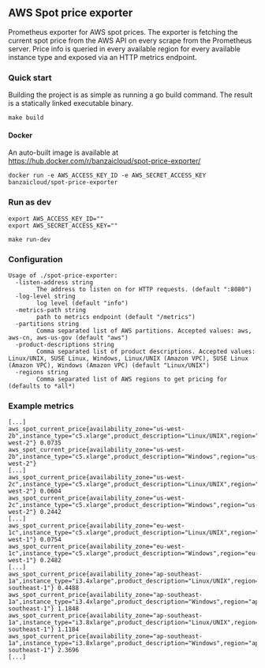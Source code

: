 ## AWS Spot price exporter

Prometheus exporter for AWS spot prices.
The exporter is fetching the current spot price from the AWS API on every scrape from the Prometheus server.
Price info is queried in every available region for every available instance type and exposed via an HTTP metrics endpoint.

### Quick start

Building the project is as simple as running a go build command. The result is a statically linked executable binary.
```
make build
```

#### Docker

An auto-built image is available at https://hub.docker.com/r/banzaicloud/spot-price-exporter/

```
docker run -e AWS_ACCESS_KEY_ID -e AWS_SECRET_ACCESS_KEY banzaicloud/spot-price-exporter
```

### Run as dev
```
export AWS_ACCESS_KEY_ID=""
export AWS_SECRET_ACCESS_KEY=""

make run-dev
```

### Configuration

```
Usage of ./spot-price-exporter:
  -listen-address string
        The address to listen on for HTTP requests. (default ":8080")
  -log-level string
        log level (default "info")
  -metrics-path string
        path to metrics endpoint (default "/metrics")
  -partitions string
        Comma separated list of AWS partitions. Accepted values: aws, aws-cn, aws-us-gov (default "aws")
  -product-descriptions string
        Comma separated list of product descriptions. Accepted values: Linux/UNIX, SUSE Linux, Windows, Linux/UNIX (Amazon VPC), SUSE Linux (Amazon VPC), Windows (Amazon VPC) (default "Linux/UNIX")
  -regions string
        Comma separated list of AWS regions to get pricing for (defaults to *all*)
```

### Example metrics

```
[...]
aws_spot_current_price{availability_zone="us-west-2b",instance_type="c5.xlarge",product_description="Linux/UNIX",region="us-west-2"} 0.0735
aws_spot_current_price{availability_zone="us-west-2b",instance_type="c5.xlarge",product_description="Windows",region="us-west-2"}
[...]
aws_spot_current_price{availability_zone="us-west-2c",instance_type="c5.xlarge",product_description="Linux/UNIX",region="us-west-2"} 0.0604
aws_spot_current_price{availability_zone="us-west-2c",instance_type="c5.xlarge",product_description="Windows",region="us-west-2"} 0.2442
[...]
aws_spot_current_price{availability_zone="eu-west-1c",instance_type="c5.xlarge",product_description="Linux/UNIX",region="eu-west-1"} 0.0754
aws_spot_current_price{availability_zone="eu-west-1c",instance_type="c5.xlarge",product_description="Windows",region="eu-west-1"} 0.2482
[...]
aws_spot_current_price{availability_zone="ap-southeast-1a",instance_type="i3.4xlarge",product_description="Linux/UNIX",region="ap-southeast-1"} 0.4488
aws_spot_current_price{availability_zone="ap-southeast-1a",instance_type="i3.4xlarge",product_description="Windows",region="ap-southeast-1"} 1.1848
aws_spot_current_price{availability_zone="ap-southeast-1a",instance_type="i3.8xlarge",product_description="Linux/UNIX",region="ap-southeast-1"} 1.1184
aws_spot_current_price{availability_zone="ap-southeast-1a",instance_type="i3.8xlarge",product_description="Windows",region="ap-southeast-1"} 2.3696
[...]
```